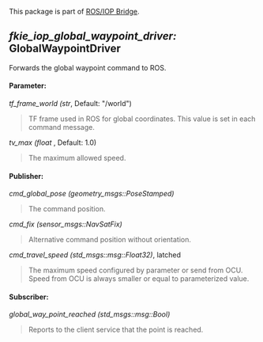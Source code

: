 This package is part of [ROS/IOP Bridge](https://github.com/fkie/iop_core/blob/master/README.md).


## _fkie_iop_global_waypoint_driver:_ GlobalWaypointDriver

Forwards the global waypoint command to ROS.

#### Parameter:

_tf_frame_world (str_, Default: "/world")

> TF frame used in ROS for global coordinates. This value is set in each command message.

_tv_max (float_ , Default: 1.0)

> The maximum allowed speed.

#### Publisher:

_cmd_global_pose (geometry_msgs::PoseStamped)_

> The command position.

_cmd_fix (sensor_msgs::NavSatFix)_

> Alternative command position without orientation.

_cmd_travel_speed (std_msgs::msg::Float32)_, latched

> The maximum speed configured by parameter or send from OCU. Speed from OCU is always smaller or equal to parameterized value.

#### Subscriber:

_global_way_point_reached (std_msgs::msg::Bool)_

> Reports to the client service that the point is reached.

